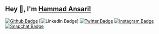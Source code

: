 ## Hey 👋, I'm [Hammad Ansari!](https://github.com/fruxc/)

[![Github Badge](https://img.shields.io/github/followers/fruxc?label=Follow&style=social)](https://github.com/fruxc)
[![Linkedin Badge](https://img.shields.io/badge/-LinkedIn-0e76a8?style=social&logo=Linkedin&logoColor=white)]
[![Twitter Badge](https://img.shields.io/twitter/follow/fruxc_?label=Follow&style=social)](https://twitter.com/fruxc_)
[![Instagram Badge](https://img.shields.io/badge/-Instagram-e4405f?style=social&logo=Instagram&logoColor=white)](https://instagram.com/fruxc/)
[![Snapchat Badge](https://img.shields.io/badge/-Snapchat-e4405f?style=social&logo=Snapchat&logoColor=white)](https://instagram.com/fruxc/)
